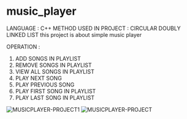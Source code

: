 # music_player
LANGUAGE : C++
METHOD USED IN PROJECT : CIRCULAR DOUBLY LINKED LIST
this project is about simple music player

OPERATION : 
  1. ADD SONGS IN PLAYLIST
  2. REMOVE SONGS IN PLAYLIST
  3. VIEW ALL SONGS IN PLAYLIST
  4. PLAY NEXT SONG
  5. PLAY PREVIOUS SONG
  6. PLAY FIRST SONG IN PLAYLIST
  7. PLAY LAST SONG IN PLAYLIST


![MUSICPLAYER-PROJECT1](https://github.com/sivarajraja/music_player/assets/114579882/56a41690-4278-4b7d-adc6-7d5e5e20e858)
![MUSICPLAYER-PROJECT](https://github.com/sivarajraja/music_player/assets/114579882/705b1dbb-e720-41d2-a5bf-d3475ef93696)
